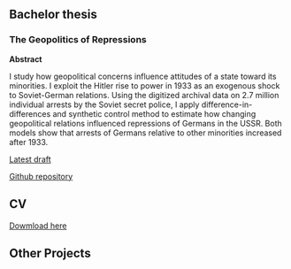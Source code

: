## Bachelor thesis
### The Geopolitics of Repressions
**Abstract** 

I study how geopolitical concerns influence attitudes of a state toward its minorities. I exploit the Hitler rise to power in 1933 as an
exogenous shock to Soviet-German relations. Using the digitized archival data on 2.7 million individual arrests by the Soviet secret
police, I apply difference-in-differences and synthetic control method to estimate how changing geopolitical relations influenced
repressions of Germans in the USSR. Both models show that arrests of Germans relative to other minorities increased after 1933.


[Latest draft](https://martin-kosiik.github.io/Geopolitics_of_Repressions.pdf)

[Github repository](https://github.com/martin-kosiik/Geopolitics-of-Repressions)

## CV
[Dowmload here](https://martin-kosiik.github.io/CV.pdf) 

## Other Projects
